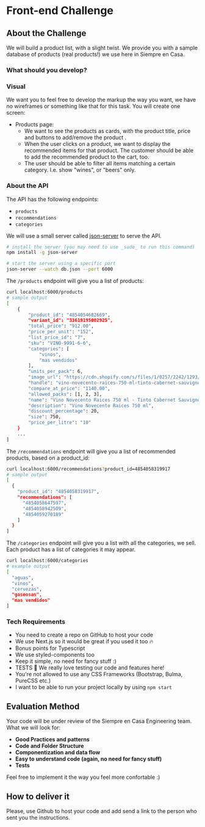 # Front-end Challenge

## About the Challenge 

We will build a product list, with a slight twist. We provide you with a sample database of products (real products!) we use here in Siempre en Casa. 

### What should you develop?

### Visual
We want you to feel free to develop the markup the way you want, we have no wireframes or something like that for this task. You will create one screen:
  - Products page:
    - We want to see the products as cards, with the product title, price and buttons to add/remove the product .
    - When the user clicks on a product, we want to display the recommended items for that product. The customer should be able to add the recommended product to the cart, too.
    - The user should be able to filter all items matching a certain category. I.e. show "wines", or "beers" only.

### About the API
The API has the following endpoints: 
- `products`
- `recommendations`
- `categories`

We will use a small server called [json-server](https://github.com/typicode/json-server) to serve the API.

```bash
# install the server (you may need to use _sudo_ to run this command)
npm install -g json-server

# start the server using a specific port
json-server --watch db.json --port 6000
```

The `/products` endpoint will give you a list of products: 
```bash
curl localhost:6000/products
# sample output
[
    {
        "product_id": "4854054682669",
        "variant_id": "33619195002925",
        "total_price": "912.00",
        "price_per_unit": "152",
        "list_price_id": "7",
        "sku": "VINO-9991-6-6",
        "categories": [
            "vinos",
            "mas vendidos"
        ],
        "units_per_pack": 6,
        "image_url": "https://cdn.shopify.com/s/files/1/0257/2242/1293/products/SEC-Vinos-Novecento-Raices-Cabernet.jpg?v=1585767255",
        "handle": "vino-novecento-raices-750-ml-tinto-cabernet-sauvignon",
        "compare_at_price": "1140.00",
        "allowed_packs": [1, 2, 3],
        "name": "Vino Novecento Raices 750 ml - Tinto Cabernet Sauvignon",
        "description": "Vino Novecento Raices 750 ml",
        "discount_percentage": 20,
        "size": 750,
        "price_per_litre": "10"
    }
    ...
]
```

The `/recommendations` endpoint will give you a list of recommended products, based on a product_id: 
```bash
curl localhost:6000/recommendations?product_id=4854058319917
# sample output
[
  {
    "product_id": "4854058319917",
    "recommendations": [
      "4854058647597",
      "4854058942509",
      "4854059270189"
    ]
  }
]
```

The `/categories` endpoint will give you a list with all the categories, we sell. Each product has a list of categories it may appear.
```bash
curl localhost:6000/categories
# example output
[
  "aguas",
  "vinos",
  "cervezas",
  "gaseosas",
  "mas vendidos"
]
```


### Tech Requirements
- You need to create a repo on GitHub to host your code
- We use Next.js so it would be great if you used it too 🔥
- Bonus points for Typescript
- We use styled-components too
- Keep it simple, no need for fancy stuff :)
- TESTS 💛 We really love testing our code and features here!
- You're not allowed to use any CSS Frameworks (Bootstrap, Bulma, PureCSS etc.)
- I want to be able to run your project locally by using `npm start`

## Evaluation Method

Your code will be under review of the Siempre en Casa Engineering team. What we will look for:
- **Good Practices and patterns**
- **Code and Folder Structure**
- **Componentization and data flow**
- **Easy to understand code (again, no need for fancy stuff)**
- **Tests**

Feel free to implement it the way you feel more confortable :)

## How to deliver it

Please, use Github to host your code and add send a link to the person who sent you the instructions. 
